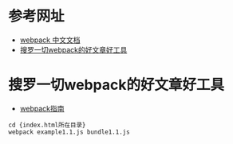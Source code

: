 # 参考网址
* [webpack 中文文档](https://doc.webpack-china.org/)
* [搜罗一切webpack的好文章好工具](https://github.com/webpack-china/awesome-webpack-cn/)
# 搜罗一切webpack的好文章好工具
* [webpack指南](https://webpack.toobug.net/zh-cn/)
```
cd {index.html所在目录}
webpack example1.1.js bundle1.1.js
```